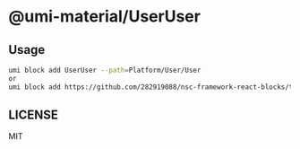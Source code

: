 # @umi-material/UserUser


## Usage

```sh
umi block add UserUser --path=Platform/User/User
or
umi block add https://github.com/282919088/nsc-framework-react-blocks/tree/master/UserUser --path=Platform/User/User
```

## LICENSE

MIT
